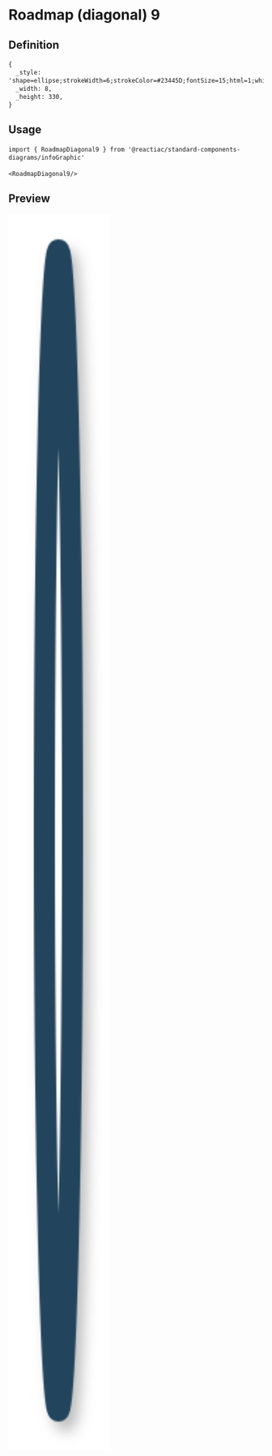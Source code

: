# Roadmap (diagonal) 9

## Definition

```
{
  _style: 'shape=ellipse;strokeWidth=6;strokeColor=#23445D;fontSize=15;html=1;whiteSpace=wrap;fontStyle=1;fontColor=#23445D;shadow=1;',
  _width: 8,
  _height: 330,
}
```

## Usage

```
import { RoadmapDiagonal9 } from '@reactiac/standard-components-diagrams/infoGraphic'

<RoadmapDiagonal9/>
```

## Preview

<img src="./roadmap-diagonal-9.png" width="200"/>

